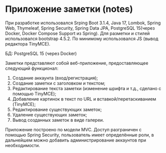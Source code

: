 # Приложение заметки (notes)
При разработке использовался Srping Boot 3.1.4, Java 17, Lombok, Spring Web, Thymeleaf, Spring Security, Spring Data JPA, PostgreSQL 15(через Docker, Docker Compose Support из Spring).
Для разметки и стилей использовался bootstrap 4.5.2. По минимому использовался JS (вывод редактора TinyMCE).

БД: PostgreSQL 15 (через Docker)

Заметки представляют собой веб-приложение, предоставляющее следующий функционал:
1. Создание аккаунта (вход/регистрация);
2. Создание заметки с заголовком и текстом;
3. Редактирование текста заметки (изменение шрифта и т.д., сделано с помощью TinyMCE);
4. Добавление картинок в текст по URL и вставкой/перетаскиванием (TinyMCE);
5. Редактирование существующих заметок;
6. Удаление существующих заметок;
7. Вывод созданных заметок в виде галереи.

Приложение построено по модели MVC.
Доступ разграничен с помощью Spring Security, пользователь имеет определённые роли,
в дальнейшем можно добавить администрирование аккаунтов при необходимости.
